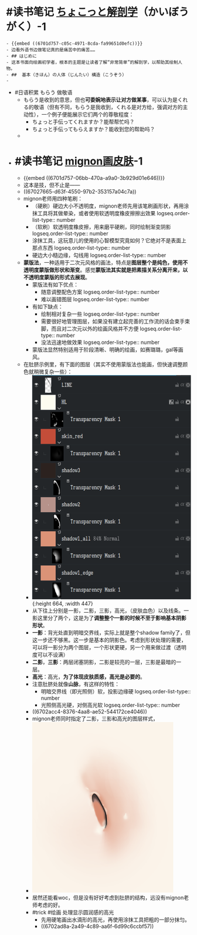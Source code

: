 # #读书笔记 [ちょこっと解剖学](hls__ちょこっと人体解剖学で圧倒的にうまく描けるキャラクターデッサン_1728137446039_0)（かいぼうがく）-1
	- {{embed ((6701d757-c05c-4971-8cda-fa99651d0efc))}}
	- 边看外语书边做笔记真的是痛苦中的痛苦……
	- ## はじめに
	- 这本书面向绘画初学者，根本的主题是让读者了解“非常简单”的解剖学，以帮助其绘制人物。
	- ##  基本（きほん）の人体（じんたい）構造（こうぞう）
	-
- #日语积累 もらう 做敬语
	- もらう是收到的意思，但也**可委婉地表示让对方做某事**，可以认为是くれる的敬语（但有不同，もらう是我收到，くれる是对方给，强调对方的主动性），一个例子便能展示它们两个的尊敬程度：
		- ちょっと手伝ってくれますか？能帮帮忙吗？
		- ちょっと手伝ってもらえますか？能收到您的帮助吗？
	-
- # #读书笔记 [mignon画皮肤](hls__[机翻]mignonがしっかり教える「肌塗り」の秘訣_1728137440500_0)-1
	- {{embed ((6701d757-06bb-470a-a9a0-3b929d01e646))}}
	- 这本是技，但不止是——
	- ((67027665-d63f-4550-97b2-353157a04c7a))
	- mignon老师用四种笔刷：
		- （硬刷）硬边大小不透明度，mignon老师先用该笔刷画形状，再用涂抹工具将其做晕染，或者使用软透明度橡皮擦擦出效果
		  logseq.order-list-type:: number
		- （软刷）软透明度橡皮擦，用来磨平硬刷，同时绘制渐变阴影
		  logseq.order-list-type:: number
		- 涂抹工具，这玩意儿的使用的心智模型究竟如何？它绝对不是表面上那点东西
		  logseq.order-list-type:: number
		- 硬边大小糙边缘，勾线用
		  logseq.order-list-type:: number
	- **蒙版法**，一种适用于二次元风格的画法，特点是**图层整个是纯色，使用不透明度蒙版做形状和渐变**。感觉**蒙版法其实就是把素描关系分离开来，以不透明度蒙版的形式去展现**。
		- 蒙版法有如下优点：
			- 随意调整配色方案
			  logseq.order-list-type:: number
			- 难以画错图层
			  logseq.order-list-type:: number
		- 有如下缺点：
			- 绘制相对复杂一些
			  logseq.order-list-type:: number
			- 需要很好地管理图层，如果没有建立起完善的工作流的话会束手束脚，而且对二次元以外的绘画风格并不方便
			  logseq.order-list-type:: number
			- 没法迅速地做效果
			  logseq.order-list-type:: number
		- 蒙版法显然特别适用于阶段清晰、明确的绘画，如赛璐璐，gal等画风。
	- 在肚脐示例里，有下面的图层（其实不使用蒙版法也能画，但快速调整颜色就稍微复杂一些）：
		- ![image.png](../assets/image_1728227813896_0.png){:height 664, :width 447}
		- 从下往上分别是一影，二影，三影，高光，（皮肤血色）以及线条。一影这里分了两个，这是为了**调整整个一影的时候不至于影响基本阴影形状**。
		- **一影**：背光处直到明暗交界线，实际上就是整个shadow family了，但这一步还不够黑。这一步是基本的阴影色。考虑到形状处理的需要，可以将一影分为两个图层，一个形状更硬，另一个用来做过渡（透明度可以不设满）
		- **二影**，**三影**：两层闭塞阴影，二影是较亮的一层，三影是最暗的一层。
		- **高光**：高光，**为了体现皮肤质感，高光是必要的**。
		- 注意肚脐处就像**山脉**，有这样的特性：
			- 明暗交界线（即光照侧）软，投影边缘硬
			  logseq.order-list-type:: number
			- 光照侧高光硬，对侧高光软
			  logseq.order-list-type:: number
		- ((6702acc4-8376-4aa8-ae52-544172ce4046))
		- mignon老师同时指定了二影，三影和高光的图层样式，
		- ![image.png](../assets/image_1728227981949_0.png)
		- 居然还能看woc，但是没有好好考虑到肚脐的结构，远没有mignon老师考虑的好。
		- #trick #绘画 处理显示圆润感的高光
			- 先用硬笔画出水滴形的高光，再使用涂抹工具把粗的一部分抹匀。
			- ((6702ad8a-2a49-4c89-aa6f-6d99c6ccbf57))
